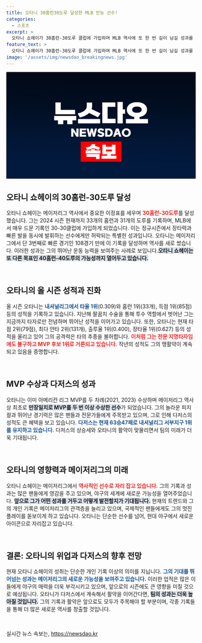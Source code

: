 ```yaml
---
title: 오타니 30홈런30도루 달성한 MLB 만능 선수!
categories:
  - 스포츠
excerpt: >
  오타니 쇼헤이가 30홈런-30도루 클럽에 가입하며 MLB 역사에 또 한 번 길이 남길 성과를 이뤘습니다! 역대 세 번째로 빠른 기록, 그리고 MVP 후보로 다시 등장한 그는 앞으로의 경기가 더욱 기대됩니다. 클릭해 더 알아보세요!
feature_text: >
  오타니 쇼헤이가 30홈런-30도루 클럽에 가입하며 MLB 역사에 또 한 번 길이 남길 성과를 이뤘습니다! 역대 세 번째로 빠른 기록, 그리고 MVP 후보로 다시 등장한 그는 앞으로의 경기가 더욱 기대됩니다. 클릭해 더 알아보세요!
image: '/assets/img/newsdao_breakingnews.jpg'
---
```


<p><img src="/assets/img/newsdao_breakingnews.jpg" alt="implanttips 속보" /></p>

<h2 data-ke-size="size26">오타니 쇼헤이의 30홈런-30도루 달성</h2>

<p data-ke-size="size16">오타니 쇼헤이는 메이저리그 역사에서 중요한 이정표를 세우며 <b><span style="color: #ee2323;">30홈런-30도루</span></b>를 달성했습니다. 그는 2024 시즌 현재까지 33개의 홈런과 31개의 도루를 기록하며, MLB에서 매우 드문 기록인 30-30클럽에 가입하게 되었습니다. 이는 정규시즌에서 장타력과 빠른 발을 동시에 발휘하는 선수에게만 허락되는 특별한 성과입니다. 오타니는 메이저리그에서 단 3번째로 빠른 경기인 108경기 만에 이 기록을 달성하며 역사를 새로 썼습니다. 이러한 성과는 그의 뛰어난 운동 능력을 보여주는 사례로 보입니다.<b><span style="background-color: #21538527;">오타니 쇼헤이는 또 다른 목표인 40홈런-40도루의 가능성까지 열어두고 있습니다.</span></b> </p>

<p data-ke-size="size16">&nbsp;</p>

<h2 data-ke-size="size26">오타니의 올 시즌 성적과 진화</h2>

<p data-ke-size="size16">올 시즌 오타니는 <b><span style="color: #1a5490;">내셔널리그에서 타율 1위</span></b>(0.309)와 홈런 1위(33개), 득점 1위(85점) 등의 성적을 기록하고 있습니다. 지난해 팔꿈치 수술을 통해 투수 역할에서 벗어난 그는 지금까지 타자로만 전념하며 뛰어난 성적을 이어가고 있습니다. 또한, 오타니는 현재 타점 2위(79점), 최다 안타 2위(131개), 출루율 1위(0.400), 장타율 1위(0.627) 등의 성적을 올리고 있어 그의 공격력은 타의 추종을 불허합니다. <b><span style="color: #ee2323;">이처럼 그는 전문 지명타자임에도 불구하고 MVP 후보 1위로 거론되고 있습니다.</span></b> 작년의 성적도 그의 맹활약이 계속되고 있음을 증명합니다.</p>

<p data-ke-size="size16">&nbsp;</p>

<h2 data-ke-size="size26">MVP 수상과 다저스의 성과</h2>

<p data-ke-size="size16">오타니는 이미 아메리칸 리그 MVP를 두 차례(2021, 2023) 수상하며 메이저리그 역사상 최초로 <b><span style="background-color: #21538527;">만장일치로 MVP를 두 번 이상 수상한 선수</span></b>가 되었습니다. 그의 놀라운 피지컬과 뛰어난 경기력은 많은 팬들과 전문가들에게 주목받고 있으며, 그로 인해 다저스의 성적도 큰 혜택을 보고 있습니다. <b><span style="color: #1a5490;">다저스는 현재 63승47패로 내셔널리그 서부지구 1위를 유지하고 있습니다.</span></b> 다저스의 상승세와 오타니의 활약이 맞물리면서 팀의 미래가 더욱 기대됩니다.</p>

<p data-ke-size="size16">&nbsp;</p>

<h2 data-ke-size="size26">오타니의 영향력과 메이저리그의 미래</h2>

<p data-ke-size="size16">오타니 쇼헤이는 메이저리그에서 <b><span style="color: #ee2323;">역사적인 선수로 자리 잡고 있습니다.</span></b> 그의 기록과 성과는 많은 팬들에게 영감을 주고 있으며, 야구의 세계에 새로운 가능성을 열어주었습니다. <b><span style="background-color: #21538527;">앞으로 그가 어떤 성과를 거두고 어떻게 발전할지가 기대됩니다.</span></b> 현재의 트렌드와 그의 개인 기록은 메이저리그의 관객층을 늘리고 있으며, 국제적인 팬들에게도 그의 멋진 플레이를 돋보이게 하고 있습니다. 오타니는 단순한 선수를 넘어, 현대 야구에서 새로운 아이콘으로 자리잡고 있습니다.</p>

<p data-ke-size="size16">&nbsp;</p>

<h2 data-ke-size="size26">결론: 오타니의 위업과 다저스의 향후 전망</h2>

<p data-ke-size="size16">현재 오타니 쇼헤이의 성취는 단순한 개인 기록 이상의 의미를 지닙니다. <b><span style="color: #1a5490;">그의 기대를 뛰어넘는 성과는 메이저리그의 새로운 가능성을 보여주고 있습니다.</span></b> 이러한 업적은 많은 이들에게 야구의 매력을 더욱 부각시키고 있으며, 앞으로의 시즌에도 큰 영향을 미칠 것으로 예상됩니다. 오타니가 다저스에서 계속해서 활약을 이어간다면, <b><span style="background-color: #21538527;">팀의 성과는 더욱 높아질 것입니다.</span></b> 그의 기록과 활약은 앞으로도 모두가 주목해야 할 부분이며, 각종 기록들을 통해 더 많은 새로운 역사를 창출할 것입니다.</p>

<p data-ke-size="size16">&nbsp;</p>
실시간 뉴스 속보는, <a href="https://newsdao.kr" rel="dofollow">https://newsdao.kr</a>


